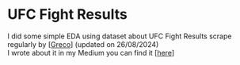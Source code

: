 # UFC Fight Results
I did some simple EDA using dataset about UFC Fight Results scrape regularly by [[Greco](https://github.com/Greco1899/scrape_ufc_stats)] (updated on 26/08/2024) <br>
I wrote about it in my Medium you can find it [[here](https://medium.com/@rialdiharry/beginner-ufc-eda-insights-you-might-or-might-not-need-to-know-d45634523fdc)]
